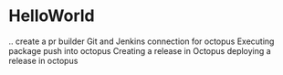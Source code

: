 # HelloWorld
..
create a pr builder
Git and Jenkins connection for octopus
Executing package push into octopus 
Creating a release in Octopus
deploying a release in octopus 